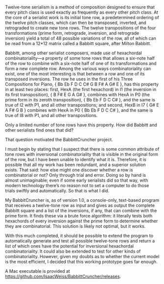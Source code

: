 Twelve-tone serialism is a method of composition designed to ensure that every pitch class is used exactly as frequently as every other pitch class. At the core of a serialist work is its initial tone row, a predetermined ordering of the twelve pitch classes, which can then be transposed, inverted, and retrograded to create new tone rows. The twelve transpositions of the four transformations (prime form, retrograde, inversion, and retrograde inversion) yield a total of 48 possible variations of the row, all of which can be read from a 12*12 matrix called a Babbitt square, after Milton Babbitt.

Babbitt, among other serialist composers, made use of hexachordal combinatoriality—a property of some tone rows that allows a six-note half of the row to combine with a six-note half of one of its transformations and form a new complete row. Among the various ways combinatoriality can exist, one of the most interesting is that between a row and one of its transposed inversions. The row he uses in the first of his Three Compositions for Piano, { Bb Eb F D C C# G B F# A G# E }, has this property in at least two places: first, HexA (the first hexachord) in I1 (the inversion in its first transposition), { B F# E G A G# }, combines with HexA in P0 (the prime form in its zeroth transposition), { Bb Eb F D C C# }, and the same is true of I2 with P1, and all other transpositions; and second, HexB in I7 { G# E A F# G B } combines with HexA in P0 { Bb Eb F D C C# }, and the same is true of I8 with P1, and all other transpositions.

Only a limited number of tone rows have this property. How did Babbitt and other serialists find ones that did?

That question motivated the BabbittCruncher project.

I must begin by stating that I suspect that there is some common attribute of tone rows with inversional combinatoriality that is visible in the original form of the row, but I have been unable to identify what it is. Therefore, it is possible that all my work has been redundant, and a superior solution exists. That said: how else might one discover whether a row is combinatorial or not? Only through trial and error. Doing so by hand is almost unimaginable; even if some early serialists did so that way, with modern technology there’s no reason not to set a computer to do those trials swiftly and automatically. So that is what I did.

My BabbitCruncher is, as of version 1.0, a console-only, text-based program that receives a twelve-tone row as input and gives as output the complete Babbitt square and a list of the inversions, if any, that can combine with the prime form. It finds these via a brute force algorithm: it literally tests both hexachords of every inversion against the prime form to determine whether they are combinatorial. This solution is likely not optimal, but it works.

With this much completed, it should be possible to extend the program to automatically generate and test all possible twelve-tone rows and return a list of which ones have the potential for inversional hexachordal combinatoriality. It could also be extended to test for other kinds of combinatoriality. However, given my doubts as to whether the current model is the most efficient, I decided that this working prototype goes far enough.

A Mac executable is provided at https://github.com/IsaacWeiss/BabbittCruncher/releases.
